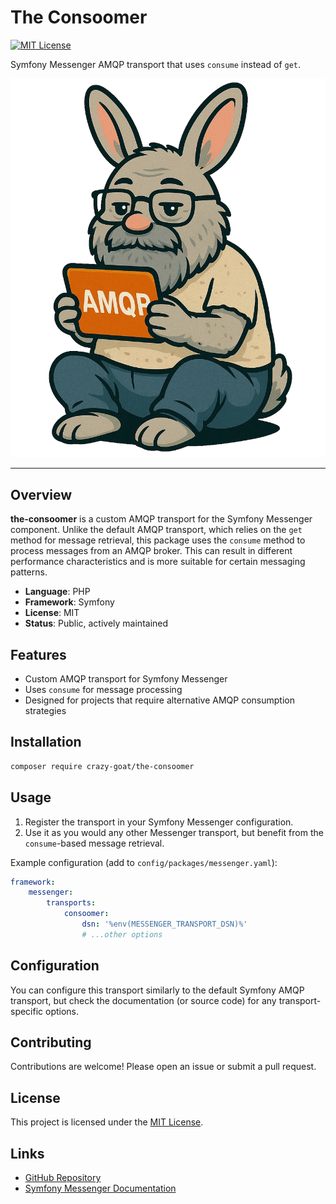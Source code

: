 # The Consoomer
[![MIT License](https://img.shields.io/badge/license-MIT-blue.svg)](LICENSE)

Symfony Messenger AMQP transport that uses `consume` instead of `get`.

![alt text](docs/theconsoomer.webp)



---

## Overview

**the-consoomer** is a custom AMQP transport for the Symfony Messenger component. Unlike the default AMQP transport, which relies on the `get` method for message retrieval, this package uses the `consume` method to process messages from an AMQP broker. This can result in different performance characteristics and is more suitable for certain messaging patterns.

- **Language**: PHP
- **Framework**: Symfony
- **License**: MIT
- **Status**: Public, actively maintained

## Features

- Custom AMQP transport for Symfony Messenger
- Uses `consume` for message processing
- Designed for projects that require alternative AMQP consumption strategies

## Installation

```bash
composer require crazy-goat/the-consoomer
```

## Usage

1. Register the transport in your Symfony Messenger configuration.
2. Use it as you would any other Messenger transport, but benefit from the `consume`-based message retrieval.

Example configuration (add to `config/packages/messenger.yaml`):

```yaml
framework:
    messenger:
        transports:
            consoomer:
                dsn: '%env(MESSENGER_TRANSPORT_DSN)%'
                # ...other options
```

## Configuration

You can configure this transport similarly to the default Symfony AMQP transport, but check the documentation (or source code) for any transport-specific options.

## Contributing

Contributions are welcome! Please open an issue or submit a pull request.

## License

This project is licensed under the [MIT License](LICENSE).

## Links

- [GitHub Repository](https://github.com/crazy-goat/the-consoomer)
- [Symfony Messenger Documentation](https://symfony.com/doc/current/messenger.html)
